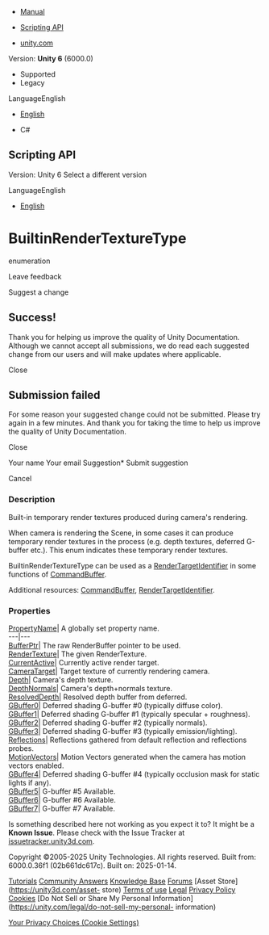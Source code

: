 [ ]()

  * [Manual](../Manual/index.html)
  * [Scripting API](../ScriptReference/index.html)

  * [unity.com](https://unity.com/)

Version: **Unity 6** (6000.0)

  * Supported
  * Legacy

LanguageEnglish

  * [English]()

  * C#

[ ](https://docs.unity3d.com)

## Scripting API

Version: Unity 6 Select a different version

LanguageEnglish

  * [English]()

# BuiltinRenderTextureType

enumeration

Leave feedback

Suggest a change

## Success!

Thank you for helping us improve the quality of Unity Documentation. Although
we cannot accept all submissions, we do read each suggested change from our
users and will make updates where applicable.

Close

## Submission failed

For some reason your suggested change could not be submitted. Please <a>try
again</a> in a few minutes. And thank you for taking the time to help us
improve the quality of Unity Documentation.

Close

Your name Your email Suggestion* Submit suggestion

Cancel

[ ]()

### Description

Built-in temporary render textures produced during camera's rendering.

When camera is rendering the Scene, in some cases it can produce temporary
render textures in the process (e.g. depth textures, deferred G-buffer etc.).
This enum indicates these temporary render textures.  
  
BuiltinRenderTextureType can be used as a
[RenderTargetIdentifier](Rendering.RenderTargetIdentifier.html) in some
functions of [CommandBuffer](Rendering.CommandBuffer.html).  
  
Additional resources: [CommandBuffer](Rendering.CommandBuffer.html),
[RenderTargetIdentifier](Rendering.RenderTargetIdentifier.html).

### Properties

[PropertyName](Rendering.BuiltinRenderTextureType.PropertyName.html)| A
globally set property name.  
---|---  
[BufferPtr](Rendering.BuiltinRenderTextureType.BufferPtr.html)| The raw
RenderBuffer pointer to be used.  
[RenderTexture](Rendering.BuiltinRenderTextureType.RenderTexture.html)| The
given RenderTexture.  
[CurrentActive](Rendering.BuiltinRenderTextureType.CurrentActive.html)|
Currently active render target.  
[CameraTarget](Rendering.BuiltinRenderTextureType.CameraTarget.html)| Target
texture of currently rendering camera.  
[Depth](Rendering.BuiltinRenderTextureType.Depth.html)| Camera's depth
texture.  
[DepthNormals](Rendering.BuiltinRenderTextureType.DepthNormals.html)| Camera's
depth+normals texture.  
[ResolvedDepth](Rendering.BuiltinRenderTextureType.ResolvedDepth.html)|
Resolved depth buffer from deferred.  
[GBuffer0](Rendering.BuiltinRenderTextureType.GBuffer0.html)| Deferred shading
G-buffer #0 (typically diffuse color).  
[GBuffer1](Rendering.BuiltinRenderTextureType.GBuffer1.html)| Deferred shading
G-buffer #1 (typically specular + roughness).  
[GBuffer2](Rendering.BuiltinRenderTextureType.GBuffer2.html)| Deferred shading
G-buffer #2 (typically normals).  
[GBuffer3](Rendering.BuiltinRenderTextureType.GBuffer3.html)| Deferred shading
G-buffer #3 (typically emission/lighting).  
[Reflections](Rendering.BuiltinRenderTextureType.Reflections.html)|
Reflections gathered from default reflection and reflections probes.  
[MotionVectors](Rendering.BuiltinRenderTextureType.MotionVectors.html)| Motion
Vectors generated when the camera has motion vectors enabled.  
[GBuffer4](Rendering.BuiltinRenderTextureType.GBuffer4.html)| Deferred shading
G-buffer #4 (typically occlusion mask for static lights if any).  
[GBuffer5](Rendering.BuiltinRenderTextureType.GBuffer5.html)| G-buffer #5
Available.  
[GBuffer6](Rendering.BuiltinRenderTextureType.GBuffer6.html)| G-buffer #6
Available.  
[GBuffer7](Rendering.BuiltinRenderTextureType.GBuffer7.html)| G-buffer #7
Available.  
  
Is something described here not working as you expect it to? It might be a
**Known Issue**. Please check with the Issue Tracker at
[issuetracker.unity3d.com](https://issuetracker.unity3d.com).

Copyright ©2005-2025 Unity Technologies. All rights reserved. Built from:
6000.0.36f1 (02b661dc617c). Built on: 2025-01-14.

[Tutorials](https://unity3d.com/learn) [Community
Answers](https://answers.unity3d.com) [Knowledge
Base](https://support.unity3d.com/hc/en-us)
[Forums](https://forum.unity3d.com) [Asset Store](https://unity3d.com/asset-
store) [Terms of use](https://docs.unity3d.com/Manual/TermsOfUse.html)
[Legal](https://unity.com/legal) [Privacy
Policy](https://unity.com/legal/privacy-policy)
[Cookies](https://unity.com/legal/cookie-policy) [Do Not Sell or Share My
Personal Information](https://unity.com/legal/do-not-sell-my-personal-
information)

[Your Privacy Choices (Cookie Settings)](javascript:void\(0\);)


